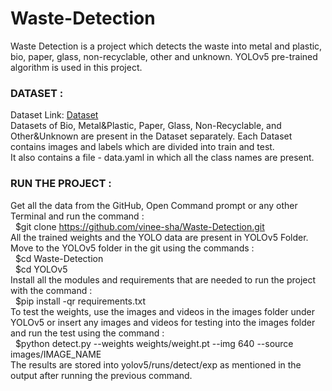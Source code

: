 # Waste-Detection
Waste Detection is a project which detects the waste into metal and plastic, bio, paper, glass, non-recyclable, other and unknown. YOLOv5 pre-trained algorithm is used in this project.

### DATASET :
Dataset Link: [Dataset](https://drive.google.com/drive/folders/1IJSFBPSt4uXKFZ4d4CUNkQwkLia3JIj7?usp=sharing)    
Datasets of Bio, Metal&Plastic, Paper, Glass, Non-Recyclable, and Other&Unknown are present in the Dataset separately. Each Dataset contains images and labels which are divided into train and test.     
It also contains a file - data.yaml in which all the class names are present.

### RUN THE PROJECT :
Get all the data from the GitHub, Open Command prompt or any other Terminal and run the command :    
&nbsp;  \$git clone https://github.com/vinee-sha/Waste-Detection.git    
All the trained weights and the YOLO data are present in YOLOv5 Folder. Move to the YOLOv5 folder in the git using the commands :    
&nbsp;  \$cd Waste-Detection   
&nbsp;  \$cd YOLOv5    
Install all the modules and requirements that are needed to run the project with the command :   
&nbsp;  \$pip install -qr requirements.txt     
To test the weights, use the images and videos in the images folder under YOLOv5 or insert any images and videos for testing into the images folder and run the test using the command :    
&nbsp;  \$python detect.py --weights weights/weight.pt --img 640 --source images/IMAGE_NAME    
The results are stored into yolov5/runs/detect/exp as mentioned in the output after running the previous command.    
